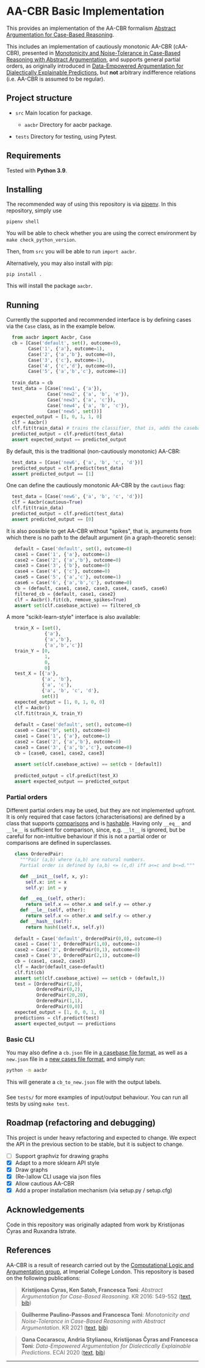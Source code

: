 # AA-CBR Basic Implementation

This provides an implementation of the AA-CBR formalism [Abstract Argumentation for Case-Based Reasoning][1].

This includes an implementation of cautiously monotonic AA-CBR (cAA-CBR), presented in [Monotonicity and Noise-Tolerance in Case-Based Reasoning with Abstract Argumentation][2], and supports general partial orders, as originally introduced in [Data-Empowered Argumentation for Dialectically Explainable Predictions][3], but **not** arbitrary indifference relations (i.e. AA-CBR is assumed to be regular).

## Project structure

- `src`
  Main location for package.
  - `aacbr`
  Directory for aacbr package.

- `tests`
  Directory for testing, using Pytest.
<!-- `aacbr.py` -->
<!-- main file to run AA-CBR -->

<!-- `argumentation.py` -->
<!-- for constructing abstract argumentation frameworks and computing grounded labellings -->

<!-- `cases.py` -->
<!-- for constructing cases -->

<!-- `graphs.py` -->
<!-- for drawing directed graphs -->

<!-- `predictions.py`  -->
<!-- for generating AA-CBR predictions -->

<!-- `variables.py` -->
<!-- contains global variables for constructing cases and making predictions -->

<!-- There are a few `.json` files for testing functionality -->

## Requirements

Tested with **Python 3.9**. 

<!-- Needs the following libraries for drawing graphs (optional) -->
<!-- - networkx -->
<!-- - matplotlib -->

## Installing
The recommended way of using this repository is via [pipenv](https://pipenv.pypa.io). In this repository, simply use
```
pipenv shell
```
You will be able to check whether you are using the correct environment by `make check_python_version`.

Then, from `src` you will be able to run `import aacbr`.

Alternatively, you may also install with pip:
```
pip install .
```
This will install the package `aacbr`.

## Running

Currently the supported and recommended interface is by defining cases via the `Case` class, as in the example below.

```python
  from aacbr import Aacbr, Case
  cb = [Case('default', set(), outcome=0),
        Case('1', {'a'}, outcome=1),
        Case('2', {'a','b'}, outcome=0),
        Case('3', {'c'}, outcome=1),
        Case('4', {'c','d'}, outcome=0),
        Case('5', {'a','b','c'}, outcome=1)]
  
  train_data = cb
  test_data = [Case('new1', {'a'}),
               Case('new2', {'a', 'b', 'e'}),
               Case('new3', {'a', 'c'}),
               Case('new4', {'a', 'b', 'c'}),
               Case('new5', set())]
  expected_output = [1, 0, 1, 1, 0]
  clf = Aacbr()
  clf.fit(train_data) # trains the classifier, that is, adds the casebase
  predicted_output = clf.predict(test_data)
  assert expected_output == predicted_output
```

By default, this is the traditional (non-cautiously monotonic) AA-CBR:
```python
  test_data = [Case('new6', {'a', 'b', 'c', 'd'})]
  predicted_output = clf.predict(test_data)
  assert predicted_output == [1]
```
One can define the cautiously monotonic AA-CBR by the `cautious` flag:
```python
  test_data = [Case('new6', {'a', 'b', 'c', 'd'})]
  clf = Aacbr(cautious=True)
  clf.fit(train_data)
  predicted_output = clf.predict(test_data)
  assert predicted_output == [0]
```
It is also possible to get AA-CBR without "spikes", that is, arguments from which there is no path to the default argument (in a graph-theoretic sense):
```python
   default = Case('default', set(), outcome=0)
   case1 = Case('1', {'a'}, outcome=1)
   case2 = Case('2', {'a','b'}, outcome=0)
   case3 = Case('3', {'b'}, outcome=0)
   case4 = Case('4', {'c'}, outcome=0)
   case5 = Case('5', {'a','c'}, outcome=1)
   case6 = Case('6', {'a','b','c'}, outcome=0)
   cb = (default, case1, case2, case3, case4, case5, case6)
   filtered_cb = {default, case1, case2}
   clf = Aacbr().fit(cb, remove_spikes=True)
   assert set(clf.casebase_active) == filtered_cb
```

A more "scikit-learn-style" interface is also available:
```python
   train_X = [set(),
              {'a'},
              {'a','b'},
              {'a','b','c'}]
   train_Y = [0,
              1,
              0,
              0]
   test_X = [{'a'},
             {'a', 'b'},
             {'a', 'c'},
             {'a', 'b', 'c', 'd'},
             set()]
   expected_output = [1, 0, 1, 0, 0]
   clf = Aacbr()
   clf.fit(train_X, train_Y)
   
   default = Case('default', set(), outcome=0)
   case0 = Case("0", set(), outcome=0)
   case1 = Case('1', {'a'}, outcome=1)
   case2 = Case('2', {'a','b'}, outcome=0)
   case3 = Case('3', {'a','b','c'}, outcome=0)
   cb = [case0, case1, case2, case3]
   
   assert set(clf.casebase_active) == set(cb + [default])
   
   predicted_output = clf.predict(test_X)
   assert expected_output == predicted_output
```

### Partial orders
Different partial orders may be used, but they are not implemented upfront. It is only required that case factors (characterisations) are defined by a class that supports [comparisons](https://docs.python.org/3/reference/datamodel.html#object.__lt__) and is [hashable](https://docs.python.org/3/glossary.html#term-hashable). Having only `__eq__` and `__le__` is sufficient for comparison, since, e.g. `__lt__` is ignored, but be careful for non-intuitive behaviour if this is not a partial order or comparisons are defined in superclasses.

```python
   class OrderedPair:
     """Pair (a,b) where (a,b) are natural numbers.
     Partial order is defined by (a,b) <= (c,d) iff a<=c and b<=d."""

     def __init__(self, x, y):
       self.x: int = x
       self.y: int = y

     def __eq__(self, other):
       return self.x == other.x and self.y == other.y
     def __le__(self, other):
       return self.x <= other.x and self.y <= other.y
     def __hash__(self):
       return hash((self.x, self.y))
     
   default = Case('default', OrderedPair(0,0), outcome=0)
   case1 = Case('1', OrderedPair(1,0), outcome=1)
   case2 = Case('2', OrderedPair(0,1), outcome=0)
   case3 = Case('3', OrderedPair(2,1), outcome=0)
   cb = (case1, case2, case3)
   clf = Aacbr(default_case=default)
   clf.fit(cb)
   assert set(clf.casebase_active) == set(cb + (default,))
   test = [OrderedPair(2,0),
           OrderedPair(0,2),
           OrderedPair(20,20),
           OrderedPair(1,1),
           OrderedPair(0,0)]
   expected_output = [1, 0, 0, 1, 0]
   predictions = clf.predict(test)
   assert expected_output == predictions
```

### Basic CLI
You may also define a `cb.json` file in [a casebase file format](./tests/data/cb_basic.json), as well as a `new.json` file in a [new cases file format](tests/data/new.json), and simply run:
```bash
python -m aacbr
```
This will generate a `cb_to_new.json` file with the output labels.

###

See `tests/` for more examples of input/output behaviour.
You can run all tests by using `make test`.


## Roadmap (refactoring and debugging)
This project is under heavy refactoring and expected to change. We expect the API in the previous section to be stable, but it is subject to change.
 - [ ] Support graphviz for drawing graphs
 - [X] Adapt to a more sklearn API style
 - [X] Draw graphs
 - [X] (Re-)allow CLI usage via json files
 - [X] Allow cautious AA-CBR
 - [X] Add a proper installation mechanism (via setup.py / setup.cfg)

## Acknowledgements
Code in this repository was originally adapted from work by Kristijonas Čyras and Ruxandra Istrate.

## References

AA-CBR is a result of research carried out by the [Computational Logic and Argumentation group](https://clarg.doc.ic.ac.uk/), at Imperial College London. This repository is based on the following publications:

[1]: https://dl.acm.org/doi/10.5555/3032027.3032100 (Kristijonas Cyras, Ken Satoh, Francesca Toni: Abstract Argumentation for Case-Based Reasoning. KR 2016: 549-552)
> **Kristijonas Cyras, Ken Satoh, Francesca Toni**: *Abstract Argumentation for Case-Based Reasoning*. KR 2016: 549-552
([text](https://dl.acm.org/doi/10.5555/3032027.3032100), [bib](https://dblp.org/rec/conf/kr/CyrasST16.html?view=bibtex))

[2]: https://doi.org/10.24963/kr.2021/48 (Guilherme Paulino-Passos and Francesca Toni: Monotonicity and Noise-Tolerance in Case-Based Reasoning with Abstract Argumentation. KR 2021)
>**Guilherme Paulino-Passos and Francesca Toni**: *Monotonicity and Noise-Tolerance in Case-Based Reasoning with Abstract Argumentation*. KR 2021
([text](https://doi.org/10.24963/kr.2021/48), [bib](https://dblp.org/rec/conf/kr/Paulino-PassosT21.html?view=bibtex))

[3]: https://doi.org/10.3233/FAIA200377 (Oana Cocarascu, Andria Stylianou, Kristijonas Čyras and Francesca Toni: Data-Empowered Argumentation for Dialectically Explainable Predictions. ECAI 2020)
>**Oana Cocarascu, Andria Stylianou, Kristijonas Čyras and Francesca Toni**: *Data-Empowered Argumentation for Dialectically Explainable Predictions*. ECAI 2020
([text](https://doi.org/10.3233/FAIA200377), [bib](https://dblp.org/rec/conf/ecai/CocarascuSCT20.html?view=bibtex))

<!-- ## Execution -->

<!-- aacbr.py executes AA-CBR, e.g.: -->

<!-- > python aacbr.py -->

<!-- - As an input, it takes two .json files - one with a casebase, another one with new cases - where each case is a dictionary with ID (default case should have ID 'default'), factors and outcome. -->

<!-- - Default file names are *cb.json* and *new.json*, as in *interact('cb', 'new')* -->

<!-- - Output containing predictions is dumped to *cb_to_new.json* -->

<!-- - Graphs for each new case visualising a single random directed path within AF are (optionally) dumped to .\graphs -->

***

